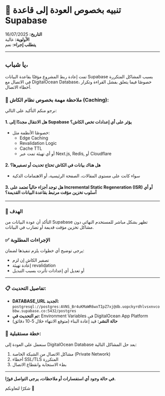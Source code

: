 # 🚧 تنبيه بخصوص العودة إلى قاعدة Supabase

**التاريخ:** 16/07/2025  
**الأولوية:** عالية  
**يتطلب إجراء:** نعم

---

## يا شباب،

تمت إعادة ربط المشروع مؤقتًا بقاعدة البيانات Supabase بسبب المشاكل المتكررة في الاتصال مع DigitalOcean Database، خصوصًا فيما يتعلق بفشل القراءة وتكرار أخطاء الاتصال.

### 🧠 ملاحظة مهمة بخصوص نظام الكاش (Caching):

نرجو منكم التأكيد على التالي:

#### 1. هل الانتقال مجددًا إلى Supabase يؤثر على أي إعدادات تخص الكاش؟
- خصوصًا الأنظمة مثل:
  - Edge Caching
  - Revalidation Logic
  - Cache TTL
  - أو أي تهيئة تمت عبر Next.js, Redis, أو Cloudflare

#### 2. هل هناك بيانات في الكاش تحتاج تحديث أو تصفيرها؟
- سواء كانت على مستوى المقالات، الصفحة الرئيسية، أو الاهتمامات الذكية

#### 3. هل توجد أجزاء حالياً تعتمد على Incremental Static Regeneration (ISR) أو أي أسلوب تخزين مؤقت مرتبط بقاعدة البيانات القديمة؟

---

### 🎯 الهدف
التأكد أن عودة البيانات من Supabase تظهر بشكل مباشر للمستخدم النهائي دون مشاكل تخزين مؤقت قديمة أو تضارب في البيانات.

### ✅ الإجراءات المطلوبة
يرجى توضيح أي خطوات يلزم تنفيذها لضمان:
- تصفير الكاش إن لزم
- إعادة تهيئة revalidation
- أو تعديل أي إعدادات تأثرت بسبب التبديل

---

### 📋 تفاصيل التحديث:
- **DATABASE_URL الجديد:** `postgresql://postgres:AVNS_Br4uKMaWR6wxTIpZ7xj@db.uopckyrdhlvsxnvcobbw.supabase.co:5432/postgres`
- **تم التحديث في:** Environment Variables في DigitalOcean App Platform
- **حالة النشر:** قيد إعادة البناء (متوقع الانتهاء خلال 5-10 دقائق)

### 🔮 خطة مستقبلية:
سنعمل على العودة إلى DigitalOcean Database بعد حل المشاكل التالية:
1. مشاكل الاتصال من الشبكة الخاصة (Private Network)
2. أخطاء SSL/TLS المتكررة
3. بطء الاستجابة وانقطاع الاتصال

---

**في حالة وجود أي استفسارات أو ملاحظات، يرجى التواصل فورًا.**

شكرًا لتعاونكم 🙏 